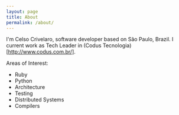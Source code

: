 ```yaml
---
layout: page
title: About
permalink: /about/
---
```


I'm Celso Crivelaro, software developer based on São Paulo, Brazil. I current work as Tech Leader in (Codus Tecnologia)[http://www.codus.com.br/].

Areas of Interest:
- Ruby
- Python
- Architecture
- Testing
- Distributed Systems
- Compilers

